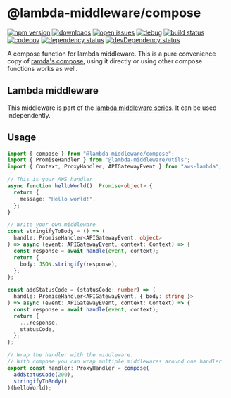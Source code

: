 # @lambda-middleware/compose

[![npm version](https://badge.fury.io/js/%40lambda-middleware%2Fcompose.svg)](https://npmjs.org/package/@lambda-middleware/compose)
[![downloads](https://img.shields.io/npm/dw/%40lambda-middleware%2Fcompose.svg)](https://npmjs.org/package/@lambda-middleware/compose)
[![open issues](https://img.shields.io/github/issues-raw/dbartholomae/lambda-middleware.svg)](https://github.com/dbartholomae/lambda-middleware/issues)
[![debug](https://img.shields.io/badge/debug-blue.svg)](https://github.com/visionmedia/debug#readme)
[![build status](https://github.com/dbartholomae/lambda-middleware/workflows/.github/workflows/build.yml/badge.svg?branch=main)](https://github.com/dbartholomae/lambda-middleware/actions?query=workflow%3A.github%2Fworkflows%2Fbuild.yml)
[![codecov](https://codecov.io/gh/dbartholomae/lambda-middleware/branch/main/graph/badge.svg)](https://codecov.io/gh/dbartholomae/lambda-middleware)
[![dependency status](https://david-dm.org/dbartholomae/lambda-middleware.svg?theme=shields.io)](https://david-dm.org/dbartholomae/lambda-middleware)
[![devDependency status](https://david-dm.org/dbartholomae/lambda-middleware/dev-status.svg)](https://david-dm.org/dbartholomae/lambda-middleware?type=dev)

A compose function for lambda middleware. This is a pure convenience copy of [ramda's compose](https://ramdajs.com/docs/#compose), using it directly or using other compose functions works as well.

## Lambda middleware

This middleware is part of the [lambda middleware series](https://dbartholomae.github.io/lambda-middleware/). It can be used independently.

## Usage

```typescript
import { compose } from "@lambda-middleware/compose";
import { PromiseHandler } from "@lambda-middleware/utils";
import { Context, ProxyHandler, APIGatewayEvent } from "aws-lambda";

// This is your AWS handler
async function helloWorld(): Promise<object> {
  return {
    message: "Hello world!",
  };
}

// Write your own middleware
const stringifyToBody = () => (
  handle: PromiseHandler<APIGatewayEvent, object>
) => async (event: APIGatewayEvent, context: Context) => {
  const response = await handle(event, context);
  return {
    body: JSON.stringify(response),
  };
};

const addStatusCode = (statusCode: number) => (
  handle: PromiseHandler<APIGatewayEvent, { body: string }>
) => async (event: APIGatewayEvent, context: Context) => {
  const response = await handle(event, context);
  return {
    ...response,
    statusCode,
  };
};

// Wrap the handler with the middleware.
// With compose you can wrap multiple middlewares around one handler.
export const handler: ProxyHandler = compose(
  addStatusCode(200),
  stringifyToBody()
)(helloWorld);
```

